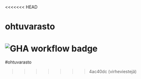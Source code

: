 <<<<<<< HEAD
# ohtuvarasto

![GHA workflow badge](https://github.com/Karaatsar/ohtuvarasto/workflows/CI/badge.svg)
=======
#ohtuvarasto
>>>>>>> 4ac40dc (virheviestejä)
